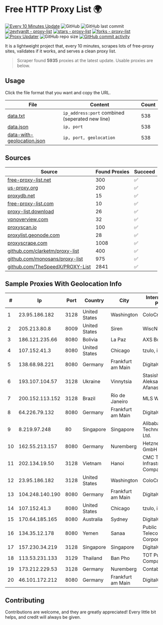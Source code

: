 
# Free HTTP Proxy List 🌍

[![Every 10 Minutes Update](https://github.com/mertguvencli/http-proxy-list/actions/workflows/main.yml/badge.svg?branch=main)](https://github.com/mertguvencli/http-proxy-list/actions/workflows/main.yml)
![GitHub](https://img.shields.io/github/license/mertguvencli/http-proxy-list)
![GitHub last commit](https://img.shields.io/github/last-commit/mertguvencli/http-proxy-list)
[![zevtyardt - proxy-list](https://img.shields.io/static/v1?label=zevtyardt&message=proxy-list&color=blue&logo=github)](https://github.com/zevtyardt/proxy-list "Go to GitHub repo")
[![stars - proxy-list](https://img.shields.io/github/stars/zevtyardt/proxy-list?style=social)](https://github.com/zevtyardt/proxy-list)
[![forks - proxy-list](https://img.shields.io/github/forks/zevtyardt/proxy-list?style=social)](https://github.com/zevtyardt/proxy-list)
[![Proxy Updater](https://github.com/zevtyardt/proxy-list/workflows/Proxy%20Updater/badge.svg)](https://github.com/zevtyardt/proxy-list/actions?query=workflow:"Proxy+Updater")
![GitHub repo size](https://img.shields.io/github/repo-size/zevtyardt/proxy-list)
[![GitHub commit activity](https://img.shields.io/github/commit-activity/m/zevtyardt/proxy-list?logo=commits)](https://github.com/zevtyardt/proxy-list/commits/main)

It is a lightweight project that, every 10 minutes, scrapes lots of free-proxy sites, validates if it works, and serves a clean proxy list.

> Scraper found **5935** proxies at the latest update. Usable proxies are below.

## Usage

Click the file format that you want and copy the URL.

|File|Content|Count|
|----|-------|-----|
|[data.txt](https://raw.githubusercontent.com/mertguvencli/http-proxy-list/main/proxy-list/data.txt)|`ip_address:port` combined (seperated new line)|538|
|[data.json](https://raw.githubusercontent.com/mertguvencli/http-proxy-list/main/proxy-list/data.json)|`ip, port`|538|
|[data-with-geolocation.json](https://raw.githubusercontent.com/mertguvencli/http-proxy-list/main/proxy-list/data-with-geolocation.json)|`ip, port, geolocation`|538|

## Sources

|Source|Found Proxies|Succeed|
|------|-------------|-------|
|[free-proxy-list.net](https://free-proxy-list.net)|300|✅|
|[us-proxy.org](https://www.us-proxy.org)|200|✅|
|[proxydb.net](http://proxydb.net)|15|✅|
|[free-proxy-list.com](https://free-proxy-list.com/?page=&port=&type%5B%5D=http&type%5B%5D=https&up_time=0&search=Search)|10|✅|
|[proxy-list.download](https://www.proxy-list.download/HTTP)|26|✅|
|[vpnoverview.com](https://vpnoverview.com/privacy/anonymous-browsing/free-proxy-servers)|32|✅|
|[proxyscan.io](https://www.proxyscan.io)|100|✅|
|[proxylist.geonode.com](https://proxylist.geonode.com/api/proxy-list?limit=300&page=1&sort_by=lastChecked&sort_type=desc&protocols=http,https)|28|✅|
|[proxyscrape.com](https://api.proxyscrape.com/v2/?request=displayproxies&protocol=http&timeout=10000&country=all&ssl=all&anonymity=all)|1008|✅|
|[github.com/clarketm/proxy-list](https://raw.githubusercontent.com/clarketm/proxy-list/master/proxy-list-raw.txt)|400|✅|
|[github.com/monosans/proxy-list](https://raw.githubusercontent.com/monosans/proxy-list/main/proxies/http.txt)|975|✅|
|[github.com/TheSpeedX/PROXY-List](https://raw.githubusercontent.com/TheSpeedX/PROXY-List/master/http.txt)|2841|✅|


## Sample Proxies With Geolocation Info

|#|Ip|Port|Country|City|Internet Service Provider|
|-|--|----|-------|----|-------------------------|
|1|23.95.186.182|3128|United States|Washington|ColoCrossing|
|2|205.213.80.8|8009|United States|Siren|WiscNet|
|3|186.121.235.66|8080|Bolivia|La Paz|AXS Bolivia S. A.|
|4|107.152.41.3|8080|United States|Chicago|tzulo, inc.|
|5|138.68.98.221|8080|Germany|Frankfurt am Main|DigitalOcean, LLC|
|6|193.107.104.57|3128|Ukraine|Vinnytsia|Stasishen Aleksandr Afanasiyovich|
|7|200.152.113.152|3128|Brazil|Rio de Janeiro|MLS Wireless S/A|
|8|64.226.79.132|8080|Germany|Frankfurt am Main|DigitalOcean, LLC|
|9|8.219.97.248|80|Singapore|Singapore|Alibaba (US) Technology Co., Ltd.|
|10|162.55.213.157|8080|Germany|Nuremberg|Hetzner Online GmbH|
|11|202.134.19.50|3128|Vietnam|Hanoi|CMC Telecom Infrastructure Company|
|12|23.95.186.182|3128|United States|Washington|ColoCrossing|
|13|104.248.140.190|8080|Germany|Frankfurt am Main|DigitalOcean, LLC|
|14|107.152.41.3|8080|United States|Chicago|tzulo, inc.|
|15|170.64.185.165|8080|Australia|Sydney|DigitalOcean, LLC|
|16|134.35.12.178|8080|Yemen|Sanaa|Public Telecommunication Corporation|
|17|157.230.34.219|3128|Singapore|Singapore|DigitalOcean, LLC|
|18|113.53.231.133|3129|Thailand|Ban Pho|TOT Public Company Limited|
|19|173.212.229.53|3128|Germany|Nuremberg|Contabo GmbH|
|20|46.101.172.212|8080|Germany|Frankfurt am Main|DigitalOcean, LLC|



## Contributing

Contributions are welcome, and they are greatly appreciated! Every
little bit helps, and credit will always be given.

